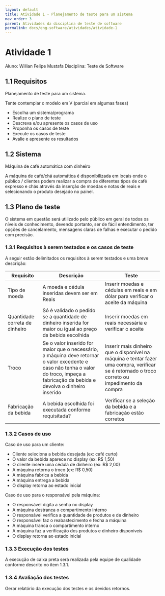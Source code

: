 ```yaml
---
layout: default
title: Atividade 1 - Planejamento de teste para um sistema
nav_order: 3
parent: Atividades da disciplina de teste de software
permalink: docs/eng-software/atividades/atividade-1
---
```


# Atividade 1

Aluno: Willian Felipe Mustafa
Disciplina: Teste de Software

## 1.1 Requisitos

Planejamento de teste para um sistema.

Tente contemplar o modelo em V (parcial em algumas fases)
- Escolha um sistema/programa
- Realize o plano de teste
- Descreva e/ou apresente os casos de uso
- Proponha os casos de teste
- Execute os casos de teste
- Avalie e apresente os resultados

## 1.2 Sistema

Máquina de café automática com dinheiro

A máquina de café/chá automática é disponibilizada em locais onde o público / clientes podem realizar a compra de diferentes tipos de café expresso e chás através da inserção de moedas e notas de reais e selecionando o produto desejado no painel.

## 1.3 Plano de teste

O sistema em questão será utilizado pelo público em geral de todos os níveis de conhecimento, devendo portanto, ser de fácil entendimento, ter opções de cancelamento, mensagens claras de falhas e executar o pedido com precisão.

### 1.3.1 Requisitos à serem testados e os casos de teste

A seguir estão delimitados os requisitos à serem testados e uma breve descrição:

| Requisito                      | Descrição                                                                                                                                                                                | Teste                                                                                                                                          |
|--------------------------------|------------------------------------------------------------------------------------------------------------------------------------------------------------------------------------------|------------------------------------------------------------------------------------------------------------------------------------------------|
| Tipo de moeda                  | A moeda e cédula inseridas devem ser em Reais                                                                                                                                            | Inserir moedas e cédulas em reais e em dólar para verificar o aceite da máquina                                                                |
| Quantidade correta de dinheiro | Só é validado o pedido se a quantidade de dinheiro inserida for maior ou igual ao preço da bebida escolhida                                                                              | Inserir moedas em reais necessária e verificar o aceite                                                                                        |
| Troco                          | Se o valor inserido for maior que o necessário, a máquina deve retornar o valor excedente e caso não tenha o valor do troco, impeça a fabricação da bebida e devolva o dinheiro inserido | Inserir mais dinheiro que o disponível na máquina e tentar fazer uma compra, verificar se é retornado o troco correto ou impedimento da compra |
| Fabricação da bebida           | A bebida escolhida foi executada conforme requisitada?                                                                                                                                   | Verificar se a seleção da bebida e a fabricação estão corretos                                                                                 |

### 1.3.2 Casos de uso

Caso de uso para um cliente:

- Cliente seleciona a bebida desejada (ex: café curto)
- O valor da bebida aparece no display (ex: R$ 1,50)
- O cliente insere uma cédula de dinheiro (ex: R$ 2,00)
- A máquina retorna o troco (ex: R$ 0,50)
- A máquina fabrica a bebida
- A máquina entrega a bebida
- O display retorna ao estado inicial

Caso de uso para o responsável pela máquina:

- O responsável digita a senha no display
- A máquina destranca o compartimento interno
- O responsável verifica a quantidade de produtos e de dinheiro
- O responsável faz o reabastecimento e fecha a máquina
- A máquina tranca o compartimento interno
- A máquina faz a verificação dos produtos e dinheiro disponíveis
- O display retorna ao estado inicial

### 1.3.3 Execução dos testes

A execução de caixa preta será realizada pela equipe de qualidade conforme descrito no item 1.3.1.

### 1.3.4 Avaliação dos testes

Gerar relatório da execução dos testes e os devidos retornos.